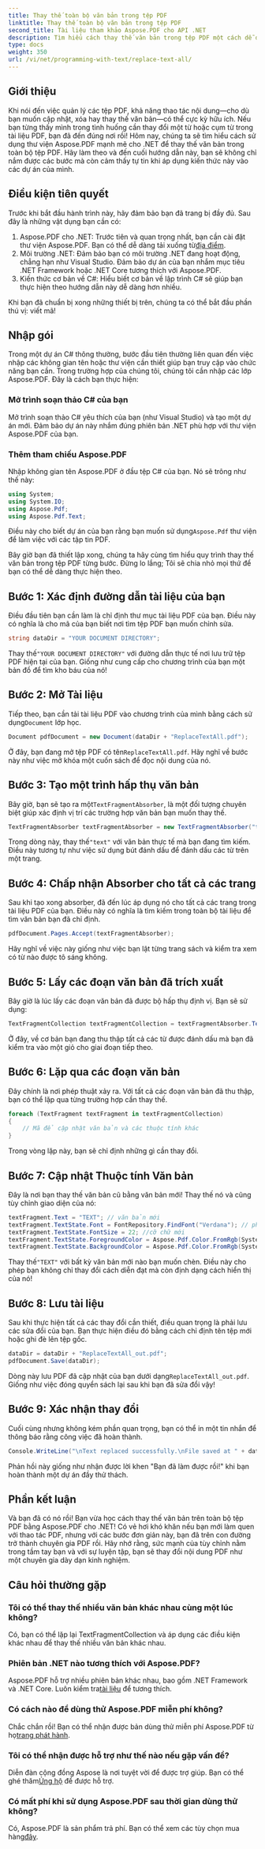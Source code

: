 ```yaml
---
title: Thay thế toàn bộ văn bản trong tệp PDF
linktitle: Thay thế toàn bộ văn bản trong tệp PDF
second_title: Tài liệu tham khảo Aspose.PDF cho API .NET
description: Tìm hiểu cách thay thế văn bản trong tệp PDF một cách dễ dàng bằng Aspose.PDF cho .NET. Hướng dẫn đầy đủ có kèm theo đoạn mã.
type: docs
weight: 350
url: /vi/net/programming-with-text/replace-text-all/
---
```

## Giới thiệu

Khi nói đến việc quản lý các tệp PDF, khả năng thao tác nội dung—cho dù bạn muốn cập nhật, xóa hay thay thế văn bản—có thể cực kỳ hữu ích. Nếu bạn từng thấy mình trong tình huống cần thay đổi một từ hoặc cụm từ trong tài liệu PDF, bạn đã đến đúng nơi rồi! Hôm nay, chúng ta sẽ tìm hiểu cách sử dụng thư viện Aspose.PDF mạnh mẽ cho .NET để thay thế văn bản trong toàn bộ tệp PDF. Hãy làm theo và đến cuối hướng dẫn này, bạn sẽ không chỉ nắm được các bước mà còn cảm thấy tự tin khi áp dụng kiến thức này vào các dự án của mình.

## Điều kiện tiên quyết

Trước khi bắt đầu hành trình này, hãy đảm bảo bạn đã trang bị đầy đủ. Sau đây là những vật dụng bạn cần có:

1.  Aspose.PDF cho .NET: Trước tiên và quan trọng nhất, bạn cần cài đặt thư viện Aspose.PDF. Bạn có thể dễ dàng tải xuống từ[địa điểm](https://releases.aspose.com/pdf/net/).
2. Môi trường .NET: Đảm bảo bạn có môi trường .NET đang hoạt động, chẳng hạn như Visual Studio. Đảm bảo dự án của bạn nhắm mục tiêu .NET Framework hoặc .NET Core tương thích với Aspose.PDF.
3. Kiến thức cơ bản về C#: Hiểu biết cơ bản về lập trình C# sẽ giúp bạn thực hiện theo hướng dẫn này dễ dàng hơn nhiều.

Khi bạn đã chuẩn bị xong những thiết bị trên, chúng ta có thể bắt đầu phần thú vị: viết mã!

## Nhập gói

Trong một dự án C# thông thường, bước đầu tiên thường liên quan đến việc nhập các không gian tên hoặc thư viện cần thiết giúp bạn truy cập vào chức năng bạn cần. Trong trường hợp của chúng tôi, chúng tôi cần nhập các lớp Aspose.PDF. Đây là cách bạn thực hiện:

### Mở trình soạn thảo C# của bạn

Mở trình soạn thảo C# yêu thích của bạn (như Visual Studio) và tạo một dự án mới. Đảm bảo dự án này nhắm đúng phiên bản .NET phù hợp với thư viện Aspose.PDF của bạn.

### Thêm tham chiếu Aspose.PDF

Nhập không gian tên Aspose.PDF ở đầu tệp C# của bạn. Nó sẽ trông như thế này:

```csharp
using System;
using System.IO;
using Aspose.Pdf;
using Aspose.Pdf.Text;
```

 Điều này cho biết dự án của bạn rằng bạn muốn sử dụng`Aspose.Pdf` thư viện để làm việc với các tập tin PDF.

Bây giờ bạn đã thiết lập xong, chúng ta hãy cùng tìm hiểu quy trình thay thế văn bản trong tệp PDF từng bước. Đừng lo lắng; Tôi sẽ chia nhỏ mọi thứ để bạn có thể dễ dàng thực hiện theo.

## Bước 1: Xác định đường dẫn tài liệu của bạn

Điều đầu tiên bạn cần làm là chỉ định thư mục tài liệu PDF của bạn. Điều này có nghĩa là cho mã của bạn biết nơi tìm tệp PDF bạn muốn chỉnh sửa. 

```csharp
string dataDir = "YOUR DOCUMENT DIRECTORY";
```

 Thay thế`"YOUR DOCUMENT DIRECTORY"` với đường dẫn thực tế nơi lưu trữ tệp PDF hiện tại của bạn. Giống như cung cấp cho chương trình của bạn một bản đồ để tìm kho báu của nó!

## Bước 2: Mở Tài liệu

 Tiếp theo, bạn cần tải tài liệu PDF vào chương trình của mình bằng cách sử dụng`Document` lớp học.

```csharp
Document pdfDocument = new Document(dataDir + "ReplaceTextAll.pdf");
```

 Ở đây, bạn đang mở tệp PDF có tên`ReplaceTextAll.pdf`. Hãy nghĩ về bước này như việc mở khóa một cuốn sách để đọc nội dung của nó.

## Bước 3: Tạo một trình hấp thụ văn bản

 Bây giờ, bạn sẽ tạo ra một`TextFragmentAbsorber`, là một đối tượng chuyên biệt giúp xác định vị trí các trường hợp văn bản bạn muốn thay thế. 

```csharp
TextFragmentAbsorber textFragmentAbsorber = new TextFragmentAbsorber("text");
```

 Trong dòng này, thay thế`"text"` với văn bản thực tế mà bạn đang tìm kiếm. Điều này tương tự như việc sử dụng bút đánh dấu để đánh dấu các từ trên một trang.

## Bước 4: Chấp nhận Absorber cho tất cả các trang

Sau khi tạo xong absorber, đã đến lúc áp dụng nó cho tất cả các trang trong tài liệu PDF của bạn. Điều này có nghĩa là tìm kiếm trong toàn bộ tài liệu để tìm văn bản bạn đã chỉ định.

```csharp
pdfDocument.Pages.Accept(textFragmentAbsorber);
```

Hãy nghĩ về việc này giống như việc bạn lật từng trang sách và kiểm tra xem có từ nào được tô sáng không.

## Bước 5: Lấy các đoạn văn bản đã trích xuất

Bây giờ là lúc lấy các đoạn văn bản đã được bộ hấp thụ định vị. Bạn sẽ sử dụng:

```csharp
TextFragmentCollection textFragmentCollection = textFragmentAbsorber.TextFragments;
```

Ở đây, về cơ bản bạn đang thu thập tất cả các từ được đánh dấu mà bạn đã kiểm tra vào một giỏ cho giai đoạn tiếp theo.

## Bước 6: Lặp qua các đoạn văn bản

Đây chính là nơi phép thuật xảy ra. Với tất cả các đoạn văn bản đã thu thập, bạn có thể lặp qua từng trường hợp cần thay thế. 

```csharp
foreach (TextFragment textFragment in textFragmentCollection)
{
    // Mã để cập nhật văn bản và các thuộc tính khác
}
```

Trong vòng lặp này, bạn sẽ chỉ định những gì cần thay đổi.

## Bước 7: Cập nhật Thuộc tính Văn bản

Đây là nơi bạn thay thế văn bản cũ bằng văn bản mới! Thay thế nó và cũng tùy chỉnh giao diện của nó:

```csharp
textFragment.Text = "TEXT"; // văn bản mới
textFragment.TextState.Font = FontRepository.FindFont("Verdana"); // phông chữ mới
textFragment.TextState.FontSize = 22; //cỡ chữ mới
textFragment.TextState.ForegroundColor = Aspose.Pdf.Color.FromRgb(System.Drawing.Color.Blue); // màu văn bản
textFragment.TextState.BackgroundColor = Aspose.Pdf.Color.FromRgb(System.Drawing.Color.Green); // màu nền
```

 Thay thế`"TEXT"` với bất kỳ văn bản mới nào bạn muốn chèn. Điều này cho phép bạn không chỉ thay đổi cách diễn đạt mà còn định dạng cách hiển thị của nó!

## Bước 8: Lưu tài liệu

Sau khi thực hiện tất cả các thay đổi cần thiết, điều quan trọng là phải lưu các sửa đổi của bạn. Bạn thực hiện điều đó bằng cách chỉ định tên tệp mới hoặc ghi đè lên tệp gốc. 

```csharp
dataDir = dataDir + "ReplaceTextAll_out.pdf";
pdfDocument.Save(dataDir);
```

 Dòng này lưu PDF đã cập nhật của bạn dưới dạng`ReplaceTextAll_out.pdf`. Giống như việc đóng quyển sách lại sau khi bạn đã sửa đổi vậy!

## Bước 9: Xác nhận thay đổi

Cuối cùng nhưng không kém phần quan trọng, bạn có thể in một tin nhắn để thông báo rằng công việc đã hoàn thành. 

```csharp
Console.WriteLine("\nText replaced successfully.\nFile saved at " + dataDir);
```

Phản hồi này giống như nhận được lời khen "Bạn đã làm được rồi!" khi bạn hoàn thành một dự án đầy thử thách.

## Phần kết luận

Và bạn đã có nó rồi! Bạn vừa học cách thay thế văn bản trên toàn bộ tệp PDF bằng Aspose.PDF cho .NET! Có vẻ hơi khó khăn nếu bạn mới làm quen với thao tác PDF, nhưng với các bước đơn giản này, bạn đã trên con đường trở thành chuyên gia PDF rồi. Hãy nhớ rằng, sức mạnh của tùy chỉnh nằm trong tầm tay bạn và với sự luyện tập, bạn sẽ thay đổi nội dung PDF như một chuyên gia dày dạn kinh nghiệm.

## Câu hỏi thường gặp

### Tôi có thể thay thế nhiều văn bản khác nhau cùng một lúc không?
Có, bạn có thể lặp lại TextFragmentCollection và áp dụng các điều kiện khác nhau để thay thế nhiều văn bản khác nhau.

### Phiên bản .NET nào tương thích với Aspose.PDF?
 Aspose.PDF hỗ trợ nhiều phiên bản khác nhau, bao gồm .NET Framework và .NET Core. Luôn kiểm tra[tài liệu](https://reference.aspose.com/pdf/net/) để tương thích.

### Có cách nào để dùng thử Aspose.PDF miễn phí không?
 Chắc chắn rồi! Bạn có thể nhận được bản dùng thử miễn phí Aspose.PDF từ họ[trang phát hành](https://releases.aspose.com/).

### Tôi có thể nhận được hỗ trợ như thế nào nếu gặp vấn đề?
 Diễn đàn cộng đồng Aspose là nơi tuyệt vời để được trợ giúp. Bạn có thể ghé thăm[Ủng hộ](https://forum.aspose.com/c/pdf/10) để được hỗ trợ.

### Có mất phí khi sử dụng Aspose.PDF sau thời gian dùng thử không?
 Có, Aspose.PDF là sản phẩm trả phí. Bạn có thể xem các tùy chọn mua hàng[đây](https://purchase.aspose.com/buy).